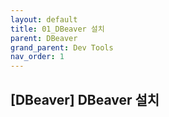 ```yaml
---
layout: default
title: 01_DBeaver 설치
parent: DBeaver
grand_parent: Dev Tools
nav_order: 1
---
```


## [DBeaver] DBeaver 설치  


